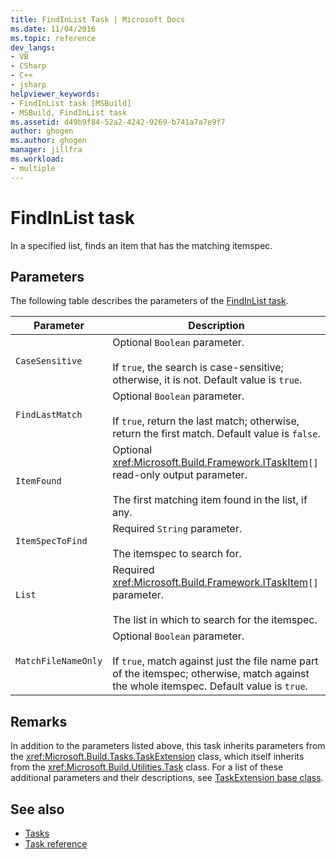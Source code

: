 ```yaml
---
title: FindInList Task | Microsoft Docs
ms.date: 11/04/2016
ms.topic: reference
dev_langs:
- VB
- CSharp
- C++
- jsharp
helpviewer_keywords:
- FindInList task [MSBuild]
- MSBuild, FindInList task
ms.assetid: d49b9f84-52a2-4242-9269-b741a7a7e9f7
author: ghogen
ms.author: ghogen
manager: jillfra
ms.workload:
- multiple
---
```

# FindInList task
In a specified list, finds an item that has the matching itemspec.

## Parameters
 The following table describes the parameters of the [FindInList task](../msbuild/findinlist-task.md).

|Parameter|Description|
|---------------|-----------------|
|`CaseSensitive`|Optional `Boolean` parameter.<br /><br /> If `true`, the search is case-sensitive; otherwise, it is not. Default value is `true`.|
|`FindLastMatch`|Optional `Boolean` parameter.<br /><br /> If `true`, return the last match; otherwise, return the first match. Default value is `false`.|
|`ItemFound`|Optional <xref:Microsoft.Build.Framework.ITaskItem>`[]` read-only output parameter.<br /><br /> The first matching item found in the list, if any.|
|`ItemSpecToFind`|Required `String` parameter.<br /><br /> The itemspec to search for.|
|`List`|Required <xref:Microsoft.Build.Framework.ITaskItem>`[]` parameter.<br /><br /> The list in which to search for the itemspec.|
|`MatchFileNameOnly`|Optional `Boolean` parameter.<br /><br /> If `true`, match against just the file name part of the itemspec; otherwise, match against the whole itemspec. Default value is `true`.|

## Remarks
 In addition to the parameters listed above, this task inherits parameters from the <xref:Microsoft.Build.Tasks.TaskExtension> class, which itself inherits from the <xref:Microsoft.Build.Utilities.Task> class. For a list of these additional parameters and their descriptions, see [TaskExtension base class](../msbuild/taskextension-base-class.md).

## See also
- [Tasks](../msbuild/msbuild-tasks.md)
- [Task reference](../msbuild/msbuild-task-reference.md)
